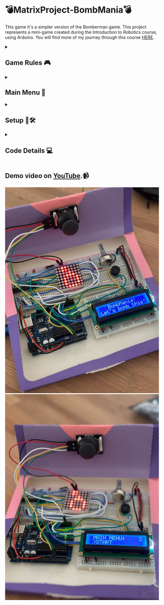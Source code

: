 # 💣MatrixProject-BombMania💣

This game it's a simpler version of the Bomberman game. This project represents a mini-game created during the Introduction to Robotics course, using Arduino. You will find more of my journey through this course [HERE](https://github.com/lemnaruamedeea/IntroductionToRobotics).

<details>
<summary><h2>Game Rules 🎮</h2></summary>

The game is very simple and intuitive to play: the objective is to explode 💥 all the walls from all the rooms in the shortest time possible. Each room represents a level and the number of walls increases with each level passed. In order to destroy the walls, you have to place bombs 💣 near them to explode them. Be carefull tho, if you are too close to the bomb, you will lose a life 😵.

</details>

<details>
<summary><h2>Main Menu 📑</h2></summary>
Here's the menu I created for my game. You can scroll on the LCD with the joystick through functionalities:

1. **Intro Message**: I programmed a greeting message that shows up briefly when the game powers up.

2. **Main Menu**:
   (a) **Start Game**: This option initiates the initial level of my game.
   (b) **Highscore**: Initially set to 0, it updates after the game ends. I saved the top 3+ scores with names in EEPROM.
   (c) **Settings**: I included:
       - **Enter Name**: Players can input their names if they achieve new highscoreand it will be displayed in the highscore.
       - **LCD Brightness Control**: Adjust LCD brightness and save it in EEPROM.
       - **Matrix Brightness Control**: Display something on the matrix while adjusting the matrix brightness, and save settings in EEPROM.
       - **Sounds On/Off**: Toggle for sound, saves in EEPROM.
       - **Reset Highscore**: Option to reset the highscore.
   (d) **About**: I added details about myself as the creator of the game: game name, author, and GitHub user.
   (e) **How to Play**: I included a short, informative description for players.

3. **During Gameplay**: Displayed relevant info: lives and time.

4. **Upon Game Ending**:
   (a) **Screen 1**: Shows a message: if you win: "You Won! Score: x", else "Game Over!". Switches to Screen 2 after a few moments.
   (b) **Screen 2**: Notified players if they beat the highscore and if they do, they have to introduce a 3 letter name. Otherwise, the message: "Press joystick to go to main menu" will be shown and wait for the player's command.

   </details>

<details>
<summary><h2>Setup 🔌🛠️</h2></summary>

### Components used:

   -Arduino Uno Board
   -Joystick
   -8x8 LED Matrix
   -LCD Display
   -MAX7219
   -Buzzer
   -2 Resistors
   -2 Capacitors
   -1 Mini-Breadboard
   -1 Mid-Breadboard
   -Looots of connecting wires

![DriverScheme](https://github.com/lemnaruamedeea/MatrixProject-BombMania/blob/main/BombMania/DriverScheme.png?raw=true)
![JoystickConnectionsTable](https://github.com/lemnaruamedeea/MatrixProject-BombMania/blob/main/BombMania/JoystickConnection.png?raw=true)
![LCDScheme](https://github.com/lemnaruamedeea/MatrixProject-BombMania/blob/main/BombMania/LCDScheme.png?raw=true)
![MatrixConnectionsTable](https://github.com/lemnaruamedeea/MatrixProject-BombMania/blob/main/BombMania/MatrixConnectionsTable.png?raw=true)

![SetupImg1](https://github.com/lemnaruamedeea/MatrixProject-BombMania/blob/main/BombMania/SetupImg1.jpeg?raw=true)
![SetupImg2](https://github.com/lemnaruamedeea/MatrixProject-BombMania/blob/main/BombMania/SetupImg2.jpeg?raw=true)

</details>

<details>
<summary><h2>Code Details 💻</h2></summary>

### [Code](https://github.com/lemnaruamedeea/MatrixProject-BombMania/blob/main/BombMania/BombMania.ino). 💻🖱️

### Libraries 🗂️
  - LiquidCrystal.h (for LCD control)
  - LedControl.h (for matrix control)
  - EEPROM.h (for memory)

### EEPROM Memory addresses 💾
![EEPROMAddresses](https://github.com/lemnaruamedeea/MatrixProject-BombMania/blob/main/BombMania/EEPROMAddresses.jpeg?raw=true)

### Matrix Animation ✨
   **Main Menu**
<p float="left">
  <img src="https://github.com/lemnaruamedeea/MatrixProject-BombMania/blob/main/BombMania/MatrixAnimations/MainMenu.png?raw=true" alt="Main Menu" width="100" />
</p>

   **Main Menu Options**
<p float="left">
  <img src="https://github.com/lemnaruamedeea/MatrixProject-BombMania/blob/main/BombMania/MatrixAnimations/Info.png?raw=true" alt="Info" width="100" />
  <img src="https://github.com/lemnaruamedeea/MatrixProject-BombMania/blob/main/BombMania/MatrixAnimations/Settings.png?raw=true" alt="Settings" width="100" />
  <img src="https://github.com/lemnaruamedeea/MatrixProject-BombMania/blob/main/BombMania/MatrixAnimations/HighScore.png?raw=true" alt="Highscore" width="100" />
  <img src="https://github.com/lemnaruamedeea/MatrixProject-BombMania/blob/main/BombMania/MatrixAnimations/About.png?raw=true" alt="About" width="100" />
</p>

   **Settings Options**
<p float="left">
  <img src="https://github.com/lemnaruamedeea/MatrixProject-BombMania/blob/main/BombMania/MatrixAnimations/MatrixLight.png?raw=true" alt="Matrix Light" width="100" />
  <img src="https://github.com/lemnaruamedeea/MatrixProject-BombMania/blob/main/BombMania/MatrixAnimations/Sound.png?raw=true" alt="Sound" width="100" />
  <img src="https://github.com/lemnaruamedeea/MatrixProject-BombMania/blob/main/BombMania/MatrixAnimations/ResetHS.png?raw=true" alt="ResetHS" width="100" />
</p>

   **Rooms**
<p float="left">
  <img src="https://github.com/lemnaruamedeea/MatrixProject-BombMania/blob/main/BombMania/MatrixAnimations/Room1.png?raw=true" alt="Room 1" width="100" />
  <img src="https://github.com/lemnaruamedeea/MatrixProject-BombMania/blob/main/BombMania/MatrixAnimations/Room2.png?raw=true" alt="Room 2" width="100" />
  <img src="https://github.com/lemnaruamedeea/MatrixProject-BombMania/blob/main/BombMania/MatrixAnimations/Room3.png?raw=true" alt="Room 3" width="100" />
  <img src="https://github.com/lemnaruamedeea/MatrixProject-BombMania/blob/main/BombMania/MatrixAnimations/Room4.png?raw=true" alt="Room 4" width="100" />
</p>

   **Win/Lose**
<p float="left">
  <img src="https://github.com/lemnaruamedeea/MatrixProject-BombMania/blob/main/BombMania/MatrixAnimations/Win1.png?raw=true" alt="Win1" width="100" />
  <img src="https://github.com/lemnaruamedeea/MatrixProject-BombMania/blob/main/BombMania/MatrixAnimations/Win2.png?raw=true" alt="Win2" width="100" />
  <img src="https://github.com/lemnaruamedeea/MatrixProject-BombMania/blob/main/BombMania/MatrixAnimations/Lose.png?raw=true" alt="Lose" width="100" />
</p>

### LCD Simbols 🈁
<p float="left">
  <img src="https://github.com/lemnaruamedeea/MatrixProject-BombMania/blob/main/BombMania/LCDSimbols/Empty.png?raw=true" alt="Empty" width="100" />
  <img src="https://github.com/lemnaruamedeea/MatrixProject-BombMania/blob/main/BombMania/LCDSimbols/Full.png?raw=true" alt="Full" width="100" />
  <img src="https://github.com/lemnaruamedeea/MatrixProject-BombMania/blob/main/BombMania/LCDSimbols/Heart.png?raw=true" alt="Arrows" width="100" />
   <img src="https://github.com/lemnaruamedeea/MatrixProject-BombMania/blob/main/BombMania/LCDSimbols/UpDownArrows.png?raw=true" alt="Image 4" width="100" />
</p>

</details>

## Demo video on [YouTube](https://youtube.com/watch?v=nUp5IbWnE8I&si=OLlL9hQvFdGeW8vy).📹

![Game1](https://github.com/lemnaruamedeea/MatrixProject-BombMania/blob/main/BombMania/Game1.jpeg?raw=true)
![Game2](https://github.com/lemnaruamedeea/MatrixProject-BombMania/blob/main/BombMania/Game2.jpeg?raw=true)
